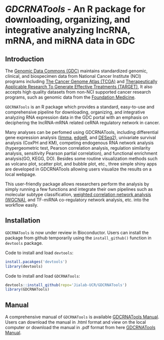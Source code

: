 # *GDCRNATools* - An R package for downloading, organizing, and integrative analyzing lncRNA, mRNA, and miRNA data in GDC


## Introduction

The [Genomic Data Commons (GDC)](https://portal.gdc.cancer.gov/) maintains standardized genomic, clinical, and biospecimen data from National Cancer Institute (NCI) programs including [The Cancer Genome Atlas (TCGA)](https://tcga-data.nci.nih.gov/) and [Therapeutically Applicable Research To Generate Effective Treatments (TARGET)](https://ocg.cancer.gov/programs/target), It also accepts high quality datasets from non-NCI supported cancer research programs, such as genomic data from the [Foundation Medicine](https://www.foundationmedicine.com/).

`GDCRNATools` is an R package which provides a standard, easy-to-use and comprehensive pipeline for downloading, organizing, and integrative analyzing RNA expression data in the GDC portal with an emphasis on deciphering the lncRNA-mRNA related ceRNA regulatory network in cancer.

Many analyses can be perfomed using GDCRNATools, including differential gene expression analysis ([limma](http://bioconductor.org/packages/release/bioc/html/limma.html), [edgeR](http://bioconductor.org/packages/release/bioc/html/edgeR.html), and [DESeq2](http://bioconductor.org/packages/release/bioc/html/DESeq2.html)), univariate survival analysis (CoxPH and KM), competing endogenous RNA network analysis (hypergeometric test, Pearson correlation analysis, regulation similarity analysis, sensitivity Pearson partial  correlation), and functional enrichment analysis(GO, KEGG, DO). Besides some routine visualization methods such as volcano plot, scatter plot, and bubble plot, etc., three simple shiny apps are developed in GDCRNATools allowing users visualize the results on a local webpage.

This user-friendly package allows researchers perform the analysis by simply running a few functions and integrate their own pipelines such as molecular subtype classification, [weighted correlation network analysis (WGCNA)](https://labs.genetics.ucla.edu/horvath/CoexpressionNetwork/Rpackages/WGCNA/), and TF-miRNA co-regulatory network analysis, etc. into the workflow easily.


## Installation
`GDCRNATools` is now under review in Bioconductor. Users can install the package from github temporarily using the `install_github()` function in `devtools` package.

Code to install and load `devtools`:
```R
install.pacakges('devtools')
library(devtools)
```

Code to install and load `GDCRNATools`:
```R
devtools::install_github(repo='Jialab-UCR/GDCRNATools')
library(GDCRNATools)
```

## Manual
A comprehensive manual of `GDCRNATools` is available [GDCRNATools Manual](https://github.com/Jialab-UCR/Jialab-UCR.github.io/blob/master/GDCRNATools_manual.html). Users can download the manual in .html format and view on the local computer or download the manual in .pdf format from here [GDCRNATools Manual](https://github.com/Jialab-UCR/Jialab-UCR.github.io/blob/master/GDCRNATools_manual.pdf). 

